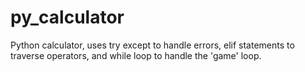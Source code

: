 # py_calculator
Python calculator, uses try except to handle errors, elif statements to traverse operators, and while loop to handle
the 'game' loop.
